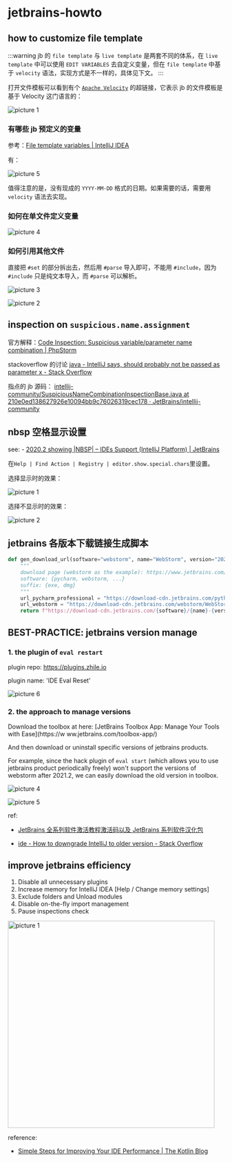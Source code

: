 # jetbrains-howto

## how to customize file template

:::warning
jb 的 `file template` 与 `live template` 是两套不同的体系，在 `live template` 中可以使用 `EDIT VARIABLES` 去自定义变量，但在 `file template` 中基于 `velocity` 语法，实现方式是不一样的，具体见下文。
:::

打开文件模板可以看到有个 [`Apache Velocity`](https://velocity.apache.org/engine/devel/user-guide.html) 的超链接，它表示 jb 的文件模板是基于 Velocity 这门语言的：

![picture 1](.imgs/jetbrains-howto-1659944256968-9c28020077b46cb3e832fb4e82592c773f7f7d3938d6220f798ee9aade0495ee.png)  

### 有哪些 jb 预定义的变量

参考：[File template variables | IntelliJ IDEA](https://www.jetbrains.com/help/idea/file-template-variables.html)

有：

![picture 5](.imgs/jetbrains-howto-1659944611452-4585ddf5d80c3623410b937ac2d4da212df93a075e3d0f59d693b4f9bad2e842.png)  

值得注意的是，没有现成的 `YYYY-MM-DD` 格式的日期。如果需要的话，需要用 `velocity` 语法去实现。

### 如何在单文件定义变量

![picture 4](.imgs/jetbrains-howto-1659944488621-5a0c2ba00d050233eb31e308197c0d328da4e17f87ce8e6580da3dfb0d32cd2f.png)  

### 如何引用其他文件

直接把 `#set` 的部分拆出去，然后用 `#parse` 导入即可，不能用 `#include`，因为 `#include` 只是纯文本导入，而 `#parse` 可以解析。

![picture 3](.imgs/jetbrains-howto-1659944466625-76cfbfb2b60451d539b4650f0d4a8e3590cb6aa67801f925b5c1e379f2d5a3c7.png)  

![picture 2](.imgs/jetbrains-howto-1659944458582-903788f41d1c9ea4ca160995f91283837613adae08d1db577ca25f6a832d12a8.png)  

## inspection on `suspicious.name.assignment`

官方解释：[Code Inspection: Suspicious variable/parameter name combination | PhpStorm](https://www.jetbrains.com/help/phpstorm/javascript-and-typescript-suspicious-variable-parameter-name-combination.html)

stackoverflow 的讨论 [java - IntelliJ says, should probably not be passed as parameter x - Stack Overflow](https://stackoverflow.com/questions/34379580/intellij-says-should-probably-not-be-passed-as-parameter-x)

指点的 jb 源码： [intellij-community/SuspiciousNameCombinationInspectionBase.java at 210e0ed138627926e10094bb9c76026319cec178 · JetBrains/intellij-community](https://github.com/JetBrains/intellij-community/blob/210e0ed138627926e10094bb9c76026319cec178/java/java-analysis-impl/src/com/intellij/codeInspection/suspiciousNameCombination/SuspiciousNameCombinationInspectionBase.java)

## nbsp 空格显示设置

see: - [2020.2 showing |NBSP| – IDEs Support (IntelliJ Platform) | JetBrains](https://intellij-support.jetbrains.com/hc/en-us/community/posts/360009442799-2020-2-showing-NBSP-)

在`Help | Find Action | Registry | editor.show.special.chars`里设置。

选择显示时的效果：

![picture 1](https://mark-vue-oss.oss-cn-hangzhou.aliyuncs.com/jetbrains-howto-1656906625520-b834c9aa7081ce0f8fea14255222028f1881e4618816dd8e13152c02a88fc208.png)

选择不显示时的效果：

![picture 2](https://mark-vue-oss.oss-cn-hangzhou.aliyuncs.com/jetbrains-howto-1656906688216-fb4ab848042da8b9b6ae1b6cc157f786e80670190c1c525ca4d1a1c77c5873f8.png)

## jetbrains 各版本下载链接生成脚本

```py
def gen_download_url(software="webstorm", name="WebStorm", version="2020.3.3", suffix="exe"):
    """
    download page (webstorm as the example): https://www.jetbrains.com/webstorm/download/other.html
    software: {pycharm, webstorm, ...}
    suffix: {exe, dmg}
    """
    url_pycharm_professional = "https://download-cdn.jetbrains.com/python/pycharm-professional-2020.3.5.dmg"
    url_webstorm = "https://download-cdn.jetbrains.com/webstorm/WebStorm-2020.3.3.exe"
    return f"https://download-cdn.jetbrains.com/{software}/{name}-{version}.{suffix}"
```

## BEST-PRACTICE: jetbrains version manage

### 1. the plugin of `eval restart`

plugin repo: https://plugins.zhile.io

plugin name: 'IDE Eval Reset'

![picture 6](https://mark-vue-oss.oss-cn-hangzhou.aliyuncs.com/jetbrains-howto-1642485827260-f451b4ff7ea352b26fd4c6d13a512ff88c8ff067dd754cb9d51e1d979e6af907.png)

### 2. the approach to manage versions

Download the toolbox at here: [JetBrains Toolbox App: Manage Your Tools with Ease](https://w ww.jetbrains.com/toolbox-app/)

And then download or uninstall specific versions of jetbrains products.

For example, since the hack plugin of `eval start` (which allows you to use jetbrains product periodically freely) won't support the versions of webstorm after 2021.2, we can easily download the old version in toolbox.

![picture 4](https://mark-vue-oss.oss-cn-hangzhou.aliyuncs.com/jetbrains-howto-1642485538134-6f36f7277858541772744c00ac24f01f243fcfd7b282a5aceddd5df6fc72c798.png)

![picture 5](https://mark-vue-oss.oss-cn-hangzhou.aliyuncs.com/jetbrains-howto-1642485565528-42c0dec28204e8878ecf4f1a59ed5d70ef5d6cb428377f11fcb7cc885e842fd1.png)

ref:

- [JetBrains 全系列软件激活教程激活码以及 JetBrains 系列软件汉化包](https://www.macwk.com/article/jetbrains-crack)

- [ide - How to downgrade IntelliJ to older version - Stack Overflow](https://stackoverflow.com/questions/18519560/how-to-downgrade-intellij-to-older-version)

## improve jetbrains efficiency

1. Disable all unnecessary plugins
2. Increase memory for IntelliJ IDEA [Help / Change memory settings]
3. Exclude folders and Unload modules
4. Disable on-the-fly import management
5. Pause inspections check

<img alt="picture 1" src="https://mark-vue-oss.oss-cn-hangzhou.aliyuncs.com/1640194669995-jetbrains-howto-bb60024de03a0f70a741740db732e6d44c514c077f1132051728b80595dcc2ae.png" width="480" />

reference:

- [Simple Steps for Improving Your IDE Performance | The Kotlin Blog](https://blog.jetbrains.com/kotlin/2021/06/simple-steps-for-improving-your-ide-performance/)
